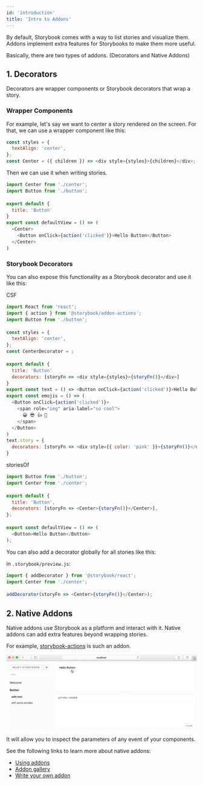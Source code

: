 ```yaml
---
id: 'introduction'
title: 'Intro to Addons'
---
```


By default, Storybook comes with a way to list stories and visualize them. Addons implement extra features for Storybooks to make them more useful.

Basically, there are two types of addons. (Decorators and Native Addons)

## 1. Decorators

Decorators are wrapper components or Storybook decorators that wrap a story.

### Wrapper Components

For example, let's say we want to center a story rendered on the screen. For that, we can use a wrapper component like this:

```js
const styles = {
  textAlign: 'center',
};
const Center = ({ children }) => <div style={styles}>{children}</div>;
```

Then we can use it when writing stories.

```js
import Center from './center';
import Button from './button';

export default {
  title: 'Button'
}
export const defaultView = () => (
  <Center>
    <Button onClick={action('clicked')}>Hello Button</Button>
  </Center>
)
```

### Storybook Decorators

You can also expose this functionality as a Storybook decorator and use it like this:

CSF
```js
import React from 'react';
import { action } from '@storybook/addon-actions';
import Button from './button';

const styles = {
  textAlign: 'center',
};
const CenterDecorator = ;

export default {
  title: 'Button'
  decorators: [storyFn => <div style={styles}>{storyFn()}</div>]
}
export const text = () => <Button onClick={action('clicked')}>Hello Button</Button>
export const emojis = () => (
  <Button onClick={action('clicked')}>
    <span role="img" aria-label="so cool">
      😀 😎 👍 💯
    </span>
  </Button>
)
text.story = {
  decorators: [storyFn => <div style={{ color: 'pink' }}>{storyFn()}</div>]
}
```
storiesOf
```js
import Button from './button';
import Center from './center';

export default {
  title: 'Button',
  decorators: [storyFn => <Center>{storyFn()}</Center>],
};

export const defaultView = () => (
  <Button>Hello Button</Button>
);
```

You can also add a decorator globally for all stories like this:

in `.storybook/preview.js`:

```js
import { addDecorator } from '@storybook/react';
import Center from './center';

addDecorator(storyFn => <Center>{storyFn()}</Center>);
```

## 2. Native Addons

Native addons use Storybook as a platform and interact with it. Native addons can add extra features beyond wrapping stories.

For example, [storybook-actions](https://github.com/storybookjs/storybook/tree/master/addons/actions) is such an addon.

![Demo of Storybook Addon Actions](../static/addon-actions-demo.gif)

It will allow you to inspect the parameters of any event of your components.

See the following links to learn more about native addons:

- [Using addons](/addons/using-addons)
- [Addon gallery](https://storybook.js.org/addons/)
- [Write your own addon](/addons/writing-addons)
